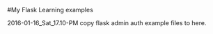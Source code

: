 
#My Flask Learning examples

2016-01-16_Sat_17.10-PM copy flask admin auth example files to here.

 